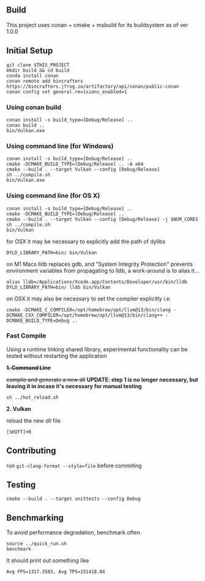 ## Build
This project uses conan + cmake + msbuild for its buildsystem as of ver 1.0.0

## Initial Setup
```
git clone $THIS_PROJECT
mkdir build && cd build
conda install conan
conan remote add bincrafters https://bincrafters.jfrog.io/artifactory/api/conan/public-conan
conan config set general.revisions_enabled=1
```

### Using conan build
```
conan install -s build_type=[Debug/Release] ..
conan build ..
bin/Vulkan.exe
```

### Using command line (for Windows)
```
conan install -s build_type=[Debug/Release] ..
cmake -DCMAKE_BUILD_TYPE=[Debug/Release] .. -A x64
cmake --build . --target Vulkan --config [Debug/Release]
sh ../compile.sh
bin/Vulkan.exe
```

### Using command line (for OS X)
```
conan install -s build_type=[Debug/Release] ..
cmake -DCMAKE_BUILD_TYPE=[Debug/Release] ..
cmake --build . --target Vulkan --config [Debug/Release] -j $NUM_CORES
sh ../compile.sh
bin/Vulkan
```

for OSX it may be necessary to explicitly add the path of dylibs
```
DYLD_LIBRARY_PATH=bin/ bin/Vulkan
```

on M1 Macs lldb replaces gdb, and "System Integrity Protection" prevents environment variables
from propagating to lldb, a work-around is to alias it...
```
alias lldb=/Applications/Xcode.app/Contents/Developer/usr/bin/lldb
DYLD_LIBRARY_PATH=bin/ lldb bin/Vulkan
```

on OSX it may also be necessary to set the compiler explicitly i.e.
```
cmake -DCMAKE_C_COMPILER=/opt/homebrew/opt/llvm@13/bin/clang -DCMAKE_CXX_COMPILER=/opt/homebrew/opt/llvm@13/bin/clang++ -DCMAKE_BUILD_TYPE=Debug ..
```

### Fast Compile
Using a runtime linking shared library, experimental functionality can be tested without restarting the application

~~**1. Command Line**~~

~~compile and generate a new dll~~ **UPDATE: step 1 is no longer necessary, but leaving it in incase it's necessary for manual testing**
```
sh ../hot_reload.sh
```

**2. Vulkan**

reload the new dll file
```
[SHIFT]+R
```

## Contributing
run `git-clang-format --style=file` before commiting

## Testing
```
cmake --build . --target unittests --config Debug
```

## Benchmarking
To avoid performance degradation, benchmark often.
```
source ../quick_run.sh
benchmark
```
It should print out something like
```
Avg FPS=1317.3583, Avg TPS=151418.84
```